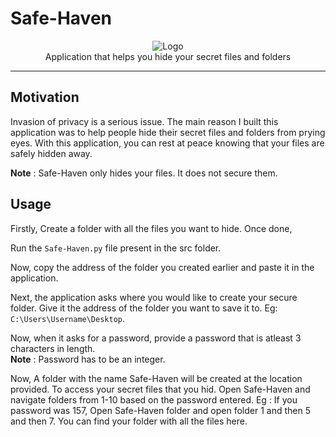 # Safe-Haven
<p align="center">
    <img src="https://i.ibb.co/rdbx4xZ/Logo.png" alt="Logo" border="0">
    <br>Application that helps you hide your secret files and folders
</p>

---

## Motivation

Invasion of privacy is a serious issue. The main reason I built this application was to help people hide their secret files and folders from prying eyes.
With this application, you can rest at peace knowing that your files are safely hidden away.

**Note** : Safe-Haven only hides your files. It does not secure them.

## Usage

Firstly, Create a folder with all the files you want to hide. Once done,

Run the `Safe-Haven.py` file present in the src folder.

Now, copy the address of the folder you created earlier and paste it in the application.

Next, the application asks where you would like to create your secure folder. Give it the address of the folder you want to save it to. Eg: `C:\Users\Username\Desktop`.

Now, when it asks for a password, provide a password that is atleast 3 characters in length.<br>
**Note** : Password has to be an integer.

Now, A folder with the name Safe-Haven will be created at the location provided. To access your secret files that you hid. Open Safe-Haven and navigate folders from 1-10 based on the password entered.
Eg : If you password was 157, Open Safe-Haven folder and open folder 1 and then 5 and then 7. You can find your folder with all the files here.